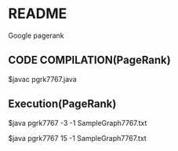 # README #
Google pagerank
## CODE COMPILATION(PageRank)

$javac pgrk7767.java

## Execution(PageRank)

$java pgrk7767 -3  -1 SampleGraph7767.txt

$java pgrk7767 15  -1 SampleGraph7767.txt
